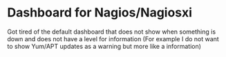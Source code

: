 # Dashboard for Nagios/Nagiosxi

Got tired of the default dashboard that does not show when something is down and does not have a level for information (For example I do not want to show Yum/APT updates as a warning but more like a information)
